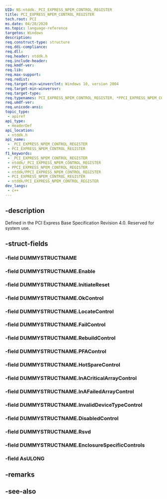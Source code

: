 ```yaml
---
UID: NS:ntddk._PCI_EXPRESS_NPEM_CONTROL_REGISTER
title: PCI_EXPRESS_NPEM_CONTROL_REGISTER
tech.root: PCI
ms.date: 04/28/2020
ms.topic: language-reference
targetos: Windows
description: 
req.construct-type: structure
req.ddi-compliance: 
req.dll: 
req.header: ntddk.h
req.include-header: 
req.kmdf-ver: 
req.lib: 
req.max-support: 
req.redist: 
req.target-min-winverclnt: Windows 10, version 2004
req.target-min-winversvr: 
req.target-type: 
req.typenames: PCI_EXPRESS_NPEM_CONTROL_REGISTER, *PPCI_EXPRESS_NPEM_CONTROL_REGISTER
req.umdf-ver: 
req.unicode-ansi: 
topic_type:
 - apiref
api_type:
 - HeaderDef
api_location:
 - ntddk.h
api_name:
 - _PCI_EXPRESS_NPEM_CONTROL_REGISTER
 - PCI_EXPRESS_NPEM_CONTROL_REGISTER
f1_keywords:
 - _PCI_EXPRESS_NPEM_CONTROL_REGISTER
 - ntddk/_PCI_EXPRESS_NPEM_CONTROL_REGISTER
 - PPCI_EXPRESS_NPEM_CONTROL_REGISTER
 - ntddk/PPCI_EXPRESS_NPEM_CONTROL_REGISTER
 - PCI_EXPRESS_NPEM_CONTROL_REGISTER
 - ntddk/PCI_EXPRESS_NPEM_CONTROL_REGISTER
dev_langs:
 - c++
---
```


## -description

Defined in the PCI Express Base Specification Revision 4.0.  Reserved for system use.

## -struct-fields

### -field DUMMYSTRUCTNAME

### -field DUMMYSTRUCTNAME.Enable

### -field DUMMYSTRUCTNAME.InitiateReset

### -field DUMMYSTRUCTNAME.OkControl

### -field DUMMYSTRUCTNAME.LocateControl

### -field DUMMYSTRUCTNAME.FailControl

### -field DUMMYSTRUCTNAME.RebuildControl

### -field DUMMYSTRUCTNAME.PFAControl

### -field DUMMYSTRUCTNAME.HotSpareControl

### -field DUMMYSTRUCTNAME.InACriticalArrayControl

### -field DUMMYSTRUCTNAME.InAFailedArrayControl

### -field DUMMYSTRUCTNAME.InvalidDeviceTypeControl

### -field DUMMYSTRUCTNAME.DisabledControl

### -field DUMMYSTRUCTNAME.Rsvd

### -field DUMMYSTRUCTNAME.EnclosureSpecificControls

### -field AsULONG

## -remarks

## -see-also

